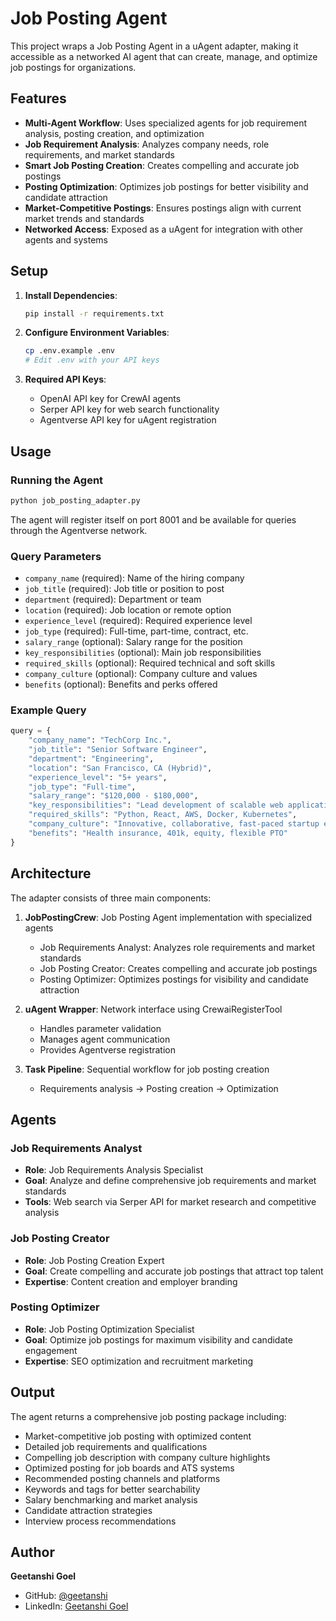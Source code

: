 # Job Posting Agent 

This project wraps a Job Posting Agent in a uAgent adapter, making it accessible as a networked AI agent that can create, manage, and optimize job postings for organizations.

## Features

- **Multi-Agent Workflow**: Uses specialized agents for job requirement analysis, posting creation, and optimization
- **Job Requirement Analysis**: Analyzes company needs, role requirements, and market standards
- **Smart Job Posting Creation**: Creates compelling and accurate job postings
- **Posting Optimization**: Optimizes job postings for better visibility and candidate attraction
- **Market-Competitive Postings**: Ensures postings align with current market trends and standards
- **Networked Access**: Exposed as a uAgent for integration with other agents and systems

## Setup

1. **Install Dependencies**:
   ```bash
   pip install -r requirements.txt
   ```

2. **Configure Environment Variables**:
   ```bash
   cp .env.example .env
   # Edit .env with your API keys
   ```

3. **Required API Keys**:
   - OpenAI API key for CrewAI agents
   - Serper API key for web search functionality
   - Agentverse API key for uAgent registration

## Usage

### Running the Agent

```bash
python job_posting_adapter.py
```

The agent will register itself on port 8001 and be available for queries through the Agentverse network.

### Query Parameters

- `company_name` (required): Name of the hiring company
- `job_title` (required): Job title or position to post
- `department` (required): Department or team
- `location` (required): Job location or remote option
- `experience_level` (required): Required experience level
- `job_type` (required): Full-time, part-time, contract, etc.
- `salary_range` (optional): Salary range for the position
- `key_responsibilities` (optional): Main job responsibilities
- `required_skills` (optional): Required technical and soft skills
- `company_culture` (optional): Company culture and values
- `benefits` (optional): Benefits and perks offered

### Example Query

```python
query = {
    "company_name": "TechCorp Inc.",
    "job_title": "Senior Software Engineer",
    "department": "Engineering",
    "location": "San Francisco, CA (Hybrid)",
    "experience_level": "5+ years",
    "job_type": "Full-time",
    "salary_range": "$120,000 - $180,000",
    "key_responsibilities": "Lead development of scalable web applications, mentor junior developers",
    "required_skills": "Python, React, AWS, Docker, Kubernetes",
    "company_culture": "Innovative, collaborative, fast-paced startup environment",
    "benefits": "Health insurance, 401k, equity, flexible PTO"
}
```

## Architecture

The adapter consists of three main components:

1. **JobPostingCrew**: Job Posting Agent implementation with specialized agents
   - Job Requirements Analyst: Analyzes role requirements and market standards
   - Job Posting Creator: Creates compelling and accurate job postings
   - Posting Optimizer: Optimizes postings for visibility and candidate attraction

2. **uAgent Wrapper**: Network interface using CrewaiRegisterTool
   - Handles parameter validation
   - Manages agent communication
   - Provides Agentverse registration

3. **Task Pipeline**: Sequential workflow for job posting creation
   - Requirements analysis → Posting creation → Optimization

## Agents

### Job Requirements Analyst
- **Role**: Job Requirements Analysis Specialist
- **Goal**: Analyze and define comprehensive job requirements and market standards
- **Tools**: Web search via Serper API for market research and competitive analysis

### Job Posting Creator
- **Role**: Job Posting Creation Expert
- **Goal**: Create compelling and accurate job postings that attract top talent
- **Expertise**: Content creation and employer branding

### Posting Optimizer
- **Role**: Job Posting Optimization Specialist
- **Goal**: Optimize job postings for maximum visibility and candidate engagement
- **Expertise**: SEO optimization and recruitment marketing

## Output

The agent returns a comprehensive job posting package including:
- Market-competitive job posting with optimized content
- Detailed job requirements and qualifications
- Compelling job description with company culture highlights
- Optimized posting for job boards and ATS systems
- Recommended posting channels and platforms
- Keywords and tags for better searchability
- Salary benchmarking and market analysis
- Candidate attraction strategies
- Interview process recommendations

## Author

**Geetanshi Goel**
- GitHub: [@geetanshi](https://github.com/geetanshi0205)
- LinkedIn: [Geetanshi Goel](https://www.linkedin.com/in/geetanshi-goel-49ba5832b/)